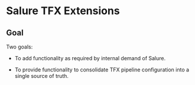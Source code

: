 # Salure TFX Extensions

## Goal
Two goals:

- To add functionality as required by internal demand of Salure.

- To provide functionality to consolidate TFX pipeline configuration into a single source of truth.
